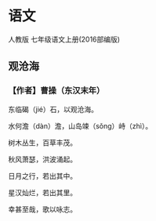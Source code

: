 # 语文

人教版
七年级语文上册(2016部编版)

## 观沧海

### 【作者】曹操（东汉末年）

东临碣（jié）石，以观沧海。

水何澹（dàn）澹，山岛竦（sǒng）峙（zhì）。

树木丛生，百草丰茂。

秋风萧瑟，洪波涌起。

日月之行，若出其中。

星汉灿烂，若出其里。

幸甚至哉，歌以咏志。
